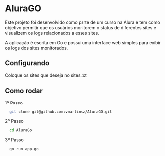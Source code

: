 
# AluraGO

Este projeto foi desenvolvido como parte de um curso na Alura e tem como objetivo permitir que os usuários monitorem o status de diferentes sites e visualizem os logs relacionados a esses sites.

A aplicação é escrita em Go e possui uma interface web simples para exibir os logs dos sites monitorados.

## Configurando

Coloque os sites que deseja no sites.txt

## Como rodar

1º Passo

```bash
  git clone git@github.com:vmartinsz/AluraGO.git
```
2º Passo

```bash
  cd AluraGo
```

3º Passo

```bash
  go run app.go
```

